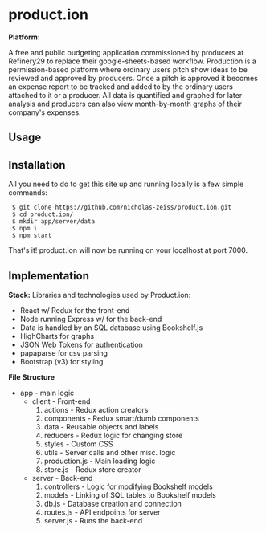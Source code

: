 # product.ion
**Platform:**

A free and public budgeting application commissioned by producers at Refinery29
to replace their google-sheets-based workflow. Production is a permission-based
platform where ordinary users pitch show ideas to be reviewed and approved by producers.
Once a pitch is approved it becomes an expense report to be tracked and added to
by the ordinary users attached to it or a producer.  All data is quantified and graphed for later
analysis and producers can also view month-by-month graphs of their company's expenses.

## Usage

## Installation

All you need to do to get this site up and running locally is a few simple commands:
```
 $ git clone https://github.com/nicholas-zeiss/product.ion.git
 $ cd product.ion/
 $ mkdir app/server/data
 $ npm i
 $ npm start
```
That's it! product.ion will now be running on your localhost at port 7000.


## Implementation
**Stack:**
Libraries and technologies used by Product.ion:
* React w/ Redux for the front-end
* Node running Express w/ for the back-end
* Data is handled by an SQL database using Bookshelf.js
* HighCharts for graphs
* JSON Web Tokens for authentication
* papaparse for csv parsing
* Bootstrap (v3) for styling


**File Structure**
* app - main logic
  * client - Front-end
    1. actions - Redux action creators
    2. components - Redux smart/dumb components
    3. data - Reusable objects and labels
    4. reducers - Redux logic for changing store
    5. styles - Custom CSS
    6. utils - Server calls and other misc. logic
    7. production.js - Main loading logic
    8. store.js - Redux store creator
  * server - Back-end
    1. controllers - Logic for modifying Bookshelf models
    3. models - Linking of SQL tables to Bookshelf models
    4. db.js - Database creation and connection
    5. routes.js - API endpoints for server
    6. server.js - Runs the back-end

